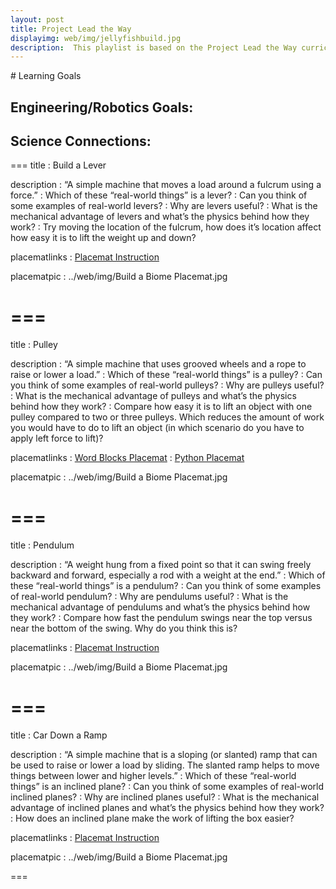 ```yaml
---
layout: post
title: Project Lead the Way
displayimg: web/img/jellyfishbuild.jpg
description:  This playlist is based on the Project Lead the Way curriculum and will teach you about simple machines. A simple machine is a device that makes work easier by helping to move an object over a distance. Simple machines include levers, inclined planes, pulleys, wheels and axles, wedges, and screws. We’ll also learn about work, force, and energy.
---
```

<div class="learninggoals" markdown="1">
# Learning Goals

Engineering/Robotics Goals: 
- 

Science Connections: 
- 

</div>

===
title
: Build a Lever

description
: “A simple machine that moves a load around a fulcrum using a force.”
: Which of these “real-world things” is a lever?
: Can you think of some examples of real-world levers?
: Why are levers useful?
: What is the mechanical advantage of levers and what’s the physics behind how they work?
: Try moving the location of the fulcrum, how does it’s location affect how easy it is to lift the weight up and down? 

placematlinks
: [Placemat Instruction](https://docs.google.com/presentation/d/1XdS9qq71YbAI6WJrtEV2wbspbQDlo5qHtBwXPsDAkmM/edit?usp=sharing)

placematpic
: ../web/img/Build a Biome Placemat.jpg

===
===
title
: Pulley

description
: “A simple machine that uses grooved wheels and a rope to raise or lower a load.”
: Which of these “real-world things” is a pulley?
: Can you think of some examples of real-world pulleys?
: Why are pulleys useful?
: What is the mechanical advantage of pulleys and what’s the physics behind how they work?
: Compare how easy it is to lift an object with one pulley compared to two or three pulleys. Which reduces the amount of work you would have to do to lift an object (in which scenario do you have to apply left force to lift)?

placematlinks
: [Word Blocks Placemat](https://docs.google.com/presentation/d/1Q4KGAajViycdR7D-XrRNYV4lumtD-KWOXPiHsuKiAQE/edit?usp=sharing)
: [Python Placemat](https://docs.google.com/presentation/d/1crWFW--VFjFiSbq-dCrPEfppYmowQ40XIEw44P2zdKw/edit?usp=sharing)

placematpic
: ../web/img/Build a Biome Placemat.jpg

===
===
title
: Pendulum

description
: “A weight hung from a fixed point so that it can swing freely backward and forward, especially a rod with a weight at the end.”
: Which of these “real-world things” is a pendulum?
: Can you think of some examples of real-world pendulum?
: Why are pendulums useful?
: What is the mechanical advantage of pendulums and what’s the physics behind how they work?
: Compare how fast the pendulum swings near the top versus near the bottom of the swing. Why do you think this is?

placematlinks
: [Placemat Instruction](https://docs.google.com/presentation/d/1c9_GczzwYxmritLLtvSjRxFHvt9C0ulgizFvOXPfprA/edit?usp=sharing)

placematpic
: ../web/img/Build a Biome Placemat.jpg

===
===
title
: Car Down a Ramp

description
: “A simple machine that is a sloping (or slanted) ramp that can be used to raise or lower a load by sliding. The slanted ramp helps to move things between lower and higher levels.”
: Which of these “real-world things” is an inclined plane?
: Can you think of some examples of real-world inclined planes?
: Why are inclined planes useful?
: What is the mechanical advantage of inclined planes and what’s the physics behind how they work?
: How does an inclined plane make the work of lifting the box easier?

placematlinks
: [Placemat Instruction](https://docs.google.com/presentation/d/1JSclexc57qLUZUyvGTEJ0lE07vYipoUiioAh8G0NvVY/edit?usp=sharing)

placematpic
: ../web/img/Build a Biome Placemat.jpg

===
